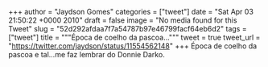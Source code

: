
+++
author = "Jaydson Gomes"
categories = ["tweet"]
date = "Sat Apr 03 21:50:22 +0000 2010"
draft = false
image = "No media found for this Tweet"
slug = "52d292afdaa7f7a54787b97e46799facf64eb6d2"
tags = ["tweet"]
title = """Época de coelho da pascoa..."""
tweet = true
tweet_url = "https://twitter.com/jaydson/status/11554562148"
+++
Época de coelho da pascoa e tal...me faz lembrar do Donnie Darko.
